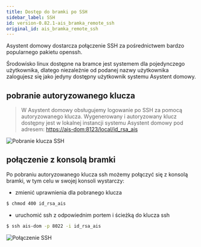 ```yaml
---
title: Dostęp do bramki po SSH
sidebar_label: SSH
id: version-0.82.1-ais_bramka_remote_ssh
original_id: ais_bramka_remote_ssh
---
```


Asystent domowy dostarcza połączenie SSH za pośrednictwem bardzo popularnego pakietu openssh.

Środowisko linux dostępne na bramce jest systemem dla pojedynczego użytkownika, dlatego niezależnie od podanej nazwy użytkownika zalogujesz się jako jedyny dostępny użytkownik systemu Asystent domowy.


## pobranie autoryzowanego klucza

> W Asystent domowy obsługujemy logowanie po SSH za pomocą autoryzowanego klucza. Wygenerowany i autoryzowany klucz dostępny jest w lokalnej instancji systemu Asystent domowy pod adresem: [https://ais-dom:8123/local/id_rsa_ais](https://ais-dom:8123/local/id_rsa_ais)


![Pobranie klucza SSH](/AIS-docs/img/en/bramka/ssh_download_key.png)

## połączenie z konsolą bramki

Po pobraniu autoryzowanego klucza ssh możemy połączyć się z konsolą bramki, w tym celu w swojej konsoli wystarczy:

- zmienić uprawnienia dla pobranego klucza

```bash
$ chmod 400 id_rsa_ais
```

- uruchomić ssh z odpowiednim portem i ścieżką do klucza ssh

```bash
$ ssh ais-dom -p 8022 -i id_rsa_ais
```

![Połączenie SSH](/AIS-docs/img/en/bramka/ssh_console.png)
